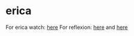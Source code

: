 # erica

For erica watch: [here](https://github.com/noahshinn024/erica-watch)
For reflexion: [here](https://github.com/noahshinn024/reflexion) and [here](https://github.com/GammaTauAI/reflexion-human-eval)
